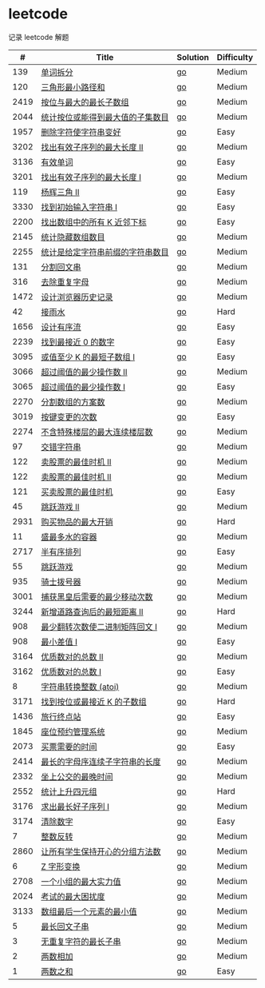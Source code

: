 # leetcode

记录 leetcode 解题

| #  | Title                                                                                                  | Solution                                                                                                                           | Difficulty |
|----|--------------------------------------------------------------------------------------------------------|------------------------------------------------------------------------------------------------------------------------------------|------------|
| 139 | [单词拆分](https://leetcode.cn/problems/word-break/)                                          | [go](./go/src/leetcode/word-break/solution.go)                                                                                     | Medium       |
| 120 | [三角形最小路径和](https://leetcode.cn/problems/triangle/)                                        | [go](./go/src/leetcode/triangle/solution.go)                                                                                     | Medium       |
| 2419 | [按位与最大的最长子数组](https://leetcode.cn/problems/longest-subarray-with-maximum-bitwise-and/)                                      | [go](./go/src/leetcode/longest-subarray-with-maximum-bitwise-and/solution.go)                                                                                     | Medium       |
| 2044 | [统计按位或能得到最大值的子集数目](https://leetcode.cn/problems/count-number-of-maximum-bitwise-or-subsets/)                                    | [go](./go/src/leetcode/count-number-of-maximum-bitwise-or-subsets/solution.go)                                                                                     | Medium       |
| 1957 | [删除字符使字符串变好](https://leetcode.cn/problems/delete-characters-to-make-fancy-string/)                                        | [go](./go/src/leetcode/delete-characters-to-make-fancy-string/solution.go)                                                                                     | Easy       |
| 3202 | [找出有效子序列的最大长度 II](https://leetcode.cn/problems/find-the-maximum-length-of-valid-subsequence-ii/)                                | [go](./go/src/leetcode/find-the-maximum-length-of-valid-subsequence-ii/solution.go)                                                                                     | Medium       |
| 3136 | [有效单词](https://leetcode.cn/problems/valid-word/)                                        | [go](./go/src/leetcode/valid-word/solution.go)                                                                                     | Easy       |
| 3201 | [找出有效子序列的最大长度 I](https://leetcode.cn/problems/find-the-maximum-length-of-valid-subsequence-i/)                               | [go](./go/src/leetcode/find-the-maximum-length-of-valid-subsequence-i/solution.go)                                                              | Medium       |
| 119 | [杨辉三角 II](https://leetcode.cn/problems/pascals-triangle-ii/)                                        | [go](./go/src/leetcode/pascals-triangle-ii/solution.go)                                                                              | Easy       |
| 3330 | [找到初始输入字符串 I](https://leetcode.cn/problems/find-the-original-typed-string-i/)                                      | [go](./go/src/leetcode/find-the-original-typed-string-i/solution.go)                                                                 | Easy       |
| 2200 | [找出数组中的所有 K 近邻下标](https://leetcode.cn/problems/find-all-k-distant-indices-in-an-array)                                    | [go](./go/src/leetcode/find-all-k-distant-indices-in-an-array/solution.go)                                                           | Easy       |
| 2145 | [统计隐藏数组数目](https://leetcode.cn/problems/count-the-hidden-sequences)                                        | [go](./go/src/leetcode/count-the-hidden-sequences/solution.go)                                                                       | Medium     |
| 2255 | [统计是给定字符串前缀的字符串数目](https://leetcode.cn/problems/count-prefixes-of-a-given-string/)                                    | [go](./go/src/leetcode/count-prefixes-of-a-given-string/solution.go)                                                                 | Medium     |
| 131 | [分割回文串](https://leetcode.cn/problems/palindrome-partitioning/)                                        | [go](./go/src/leetcode/palindrome-partitioning/solution.go)                                                                          | Medium     |
| 316 | [去除重复字母](https://leetcode.cn/problems/remove-duplicate-letters/)                                       | [go](./go/src/leetcode/remove-duplicate-letters/solution.go)                                                                         | Medium     |
| 1472 | [ 设计浏览器历史记录](https://leetcode.cn/problems/design-browser-history/)                                     | [go](./go/src/leetcode/design-browser-history/solution.go)                                                                           | Medium     |
| 42 | [ 接雨水](https://leetcode.cn/problems/trapping-rain-water/)                                              | [go](./go/src/leetcode/trapping-rain-water/solution.go)                                                                              | Hard       |
| 1656 | [ 设计有序流](https://leetcode.cn/problems/design-an-ordered-stream/)                                       | [go](./go/src/leetcode/design-an-ordered-stream/solution.go)                                                                         | Easy       |
| 2239 | [ 找到最接近 0 的数字](https://leetcode.cn/problems/find-closest-number-to-zero/)                              | [go](./go/src/leetcode/find-closest-number-to-zero/solution.go)                                                                      | Easy       |
| 3095 | [ 或值至少 K 的最短子数组 I](https://leetcode.cn/problems/shortest-subarray-with-or-at-least-k-i/)               | [go](./go/src/leetcode/shortest-subarray-with-or-at-least-k-i/solution.go)                                                           | Easy       |
| 3066 | [ 超过阈值的最少操作数 II](https://leetcode.cn/problems/minimum-operations-to-exceed-threshold-value-ii/)        | [go](./go/src/leetcode/minimum-operations-to-exceed-threshold-value-ii/solution.go)                                                  | Medium     |
| 3065 | [ 超过阈值的最少操作数 I ](https://leetcode.cn/problems/minimum-operations-to-exceed-threshold-value-i/)         | [go](./go/src/leetcode/minimum-operations-to-exceed-threshold-value-i/solution.go)                                                   | Easy       |
| 2270 | [ 分割数组的方案数 ](https://leetcode.cn/problems/number-of-ways-to-split-array/)                              | [go](./go/src/leetcode/number-of-ways-to-split-array/solution.go)                                                                    | Medium     |
| 3019 | [ 按键变更的次数 ](https://leetcode.cn/problems/number-of-changing-keys/)                                     | [go](./go/src/leetcode/number-of-changing-keys/solution.go)                                                                          | Easy       |
| 2274 | [不含特殊楼层的最大连续楼层数](https://leetcode.cn/problems/maximum-consecutive-floors-without-special-floors/)      | [go](./go/src/leetcode/maximum-consecutive-floors-without-special-floors/solution.go)                                                | Medium     |
| 97 | [ 交错字符串](https://leetcode.cn/problems/interleaving-string/)                                            | [go](./go/src/leetcode/interleaving-string/solution.go)                                                                              | Medium     |
| 122 | [卖股票的最佳时机 II](https://leetcode.cn/problems/best-time-to-buy-and-sell-stock-ii/)                        | [go](./go/src/leetcode/best-time-to-buy-and-sell-stock-ii/solution.go)                                                               | Medium     |
| 122 | [卖股票的最佳时机 II](https://leetcode.cn/problems/best-time-to-buy-and-sell-stock-ii/)                        | [go](./go/src/leetcode/best-time-to-buy-and-sell-stock-ii/solution.go)                                                               | Medium     |
| 121 | [买卖股票的最佳时机](https://leetcode.cn/problems/best-time-to-buy-and-sell-stock/)                             | [go](./go/src/leetcode/best-time-to-buy-and-sell-stock/solution.go)                                                                  | Easy       |
| 45 | [ 跳跃游戏 II](https://leetcode.cn/problems/jump-game-ii/)                                                 | [go](./go/src/leetcode/jump-game-ii/solution.go)                                                                                     | Medium     |
| 2931 | [购买物品的最大开销](https://leetcode.cn/problems/maximum-spending-after-buying-items/)                         | [go](./go/src/leetcode/maximum-spending-after-buying-items/solution.go)                                                              | Hard       |
| 11 | [盛最多水的容器](https://leetcode.cn/problems/container-with-most-water/)                                     | [go](./go/src/leetcode/container-with-most-water/solution.go)                                                                        | Medium     |
| 2717 | [半有序排列](https://leetcode.cn/problems/semi-ordered-permutation/)                                        | [go](./go/src/leetcode/semi-ordered-permutation/solution.go)                                                                         | Easy       |
| 55 | [跳跃游戏](https://leetcode.cn/problems/jump-game/)                                                        | [go](./go/src/leetcode/jump-game/solution.go)                                                                                        | Medium     |
| 935 | [骑士拨号器](https://leetcode.cn/problems/knight-dialer/)                                                   | [go](./go/src/leetcode/knight-dialer/solution.go)                                                                                    | Medium     |
| 3001 | [捕获黑皇后需要的最少移动次数](https://leetcode.cn/problems/minimum-moves-to-capture-the-queen/)                     | [go](./go/src/leetcode/minimum-moves-to-capture-the-queen/solution.go)                                                               | Medium     |
| 3244 | [新增道路查询后的最短距离 II](https://leetcode.cn/problems/shortest-distance-after-road-addition-queries-ii/)      | [go](./go/src/leetcode/shortest-distance-after-road-addition-queries-ii/solution.go)                                                 | Hard       |
| 908 | [最少翻转次数使二进制矩阵回文 I](https://leetcode.cn/problems/minimum-number-of-flips-to-make-binary-grid-palindromic-i/) | [go](./go/src/leetcode/minimum-number-of-flips-to-make-binary-grid-palindromic-i/solution.go)                                        | Medium     |
| 908 | [ 最小差值 I](https://leetcode.cn/problems/smallest-range-i/)                                              | [go](./go/src/leetcode/smallest-range-i/solution.go)                                                                                 | Easy       |
| 3164 | [优质数对的总数 II](https://leetcode.cn/problems/find-the-number-of-good-pairs-ii/)                           | [go](./go/src/leetcode/find-the-number-of-good-pairs-ii/solution.go)                                                                 | Medium     |
| 3162 | [优质数对的总数 I](https://leetcode.cn/problems/find-the-number-of-good-pairs-i/)                             | [go](./go/src/leetcode/find-the-number-of-good-pairs-i/solution.go)                                                                  | Easy       |
| 8  | [字符串转换整数 (atoi)](https://leetcode.cn/problems/string-to-integer-atoi/)                                 | [go](./go/src/leetcode/string-to-integer-atoi/solution.go)                                                                | Medium     |
| 3171 | [找到按位或最接近 K 的子数组](https://leetcode.cn/problems/find-subarray-with-bitwise-or-closest-to-k/)            | [go](./go/src/leetcode/find-subarray-with-bitwise-or-closest-to-k/solution.go)                                                       | Hard       |
| 1436 | [旅行终点站](https://leetcode.cn/problems/destination-city/)                                                | [go](./go/src/leetcode/destination-city/solution.go)                                                                          | Easy       |
| 1845 | [座位预约管理系统](https://leetcode.cn/problems/seat-reservation-manager)                                      | [go](./go/src/leetcode/seat-reservation-manager/solution.go)                                                           | Medium     |
| 2073 | [买票需要的时间](https://leetcode.cn/problems/time-needed-to-buy-tickets)                                     | [go](./go/src/leetcode/time-needed-to-buy-tickets/solution.go)                                                         | Easy       |
| 2414 | [最长的字母序连续子字符串的长度](https://leetcode.cn/problems/length-of-the-longest-alphabetical-continuous-substring) | [go](./go/src/leetcode/length-of-the-longest-alphabetical-continuous-substring/solution.go) | Medium     |
| 2332 | [坐上公交的最晚时间](https://leetcode.cn/problems/the-latest-time-to-catch-a-bus/)                              | [go](./go/src/leetcode/the-latest-time-to-catch-a-bus/solution.go)                                                   | Medium     |
| 2552 | [统计上升四元组](https://leetcode.cn/problems/count-increasing-quadruplets)                                   | [go](./go/src/leetcode/count-increasing-quadruplets/solution.go)                                                   | Hard       |
| 3176 | [求出最长好子序列 I](https://leetcode.cn/problems/find-the-maximum-length-of-a-good-subsequence-i/)            | [go](./go/src/leetcode/reverse-integer/reverseInsolutionteger.go)                                                                            | Medium     |
| 3174 | [清除数字](https://leetcode.cn/problems/reverse-integer/)                                                  | [go](./go/src/leetcode/reverse-integer/solution.go)                                                                            | Easy       |
| 7  | [整数反转](https://leetcode.cn/problems/reverse-integer/)                                                  | [go](./go/src/leetcode/reverse-integer/solution.go)                                                                            | Medium     |
| 2860 | [让所有学生保持开心的分组方法数](https://leetcode.cn/problems/happy-students/)                                        | [go](./go/src/leetcode/happy-students/solution.go)                                                                              | Medium     |
| 6  | [Z 字形变换](https://leetcode.cn/problems/zigzag-conversion)                                               | [go](./go/src/leetcode/zigzag-conversion/solution.go)                                                                        | Medium     |
| 2708 | [一个小组的最大实力值](https://leetcode.cn/problems/maximum-strength-of-a-group/)                                | [go](./go/src/leetcode/maximum-strength-of-a-group/solution.go)                                                       | Medium     |
| 2024 | [考试的最大困扰度](https://leetcode.cn/problems/maximize-the-confusion-of-an-exam/)                            | [go](./go/src/leetcode/maximize-the-confusion-of-an-exam/solution.go)                                            | Medium     |
| 3133 | [数组最后一个元素的最小值](https://leetcode.cn/problems/minimum-array-end/)                                        | [go](./go/src/leetcode/longest-substring-without-repeating-characters/solution.go)                 | Medium     |
| 5  | [最长回文子串](https://leetcode.cn/problems/longest-palindromic-substring/)                                  | [go](./go/src/leetcode/longest-palindromic-substring/solution.go)                                                 | Medium     |
| 3  | [无重复字符的最长子串](https://leetcode.cn/problems/longest-substring-without-repeating-characters/)             | [go](./go/src/leetcode//longest-substring-without-repeating-characters/solution.go)                | Medium     |
| 2  | [两数相加](https://leetcode.cn/problems/add-two-numbers/)                                                  | [go](./go/src/leetcode/add-two-numbers/solution.go)                                                                             | Medium     |
| 1  | [两数之和](https://leetcode.cn/problems/two-sum/)                                                          | [go](./go/src/leetcode/two-sum/solution.go)                                                                                            | Easy       |
